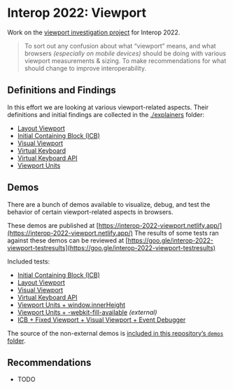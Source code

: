 # Interop 2022: Viewport

Work on the [viewport investigation project](https://github.com/web-platform-tests/interop-2022/issues/41) for Interop 2022.

> To sort out any confusion about what “viewport” means, and what browsers _(especially on mobile devices)_ should be doing with various viewport measurements & sizing. To make recommendations for what should change to improve interoperability.

## Definitions and Findings

In this effort we are looking at various viewport-related aspects. Their definitions and initial findings are collected in the [./explainers](./explainers) folder:

- [Layout Viewport](./explainers/layout-viewport.md)
- [Initial Containing Block (ICB)](./explainers/icb.md)
- [Visual Viewport](./explainers/visual-viewport.md)
- [Virtual Keyboard](./explainers/virtual-keyboard.md)
- [Virtual Keyboard API](./explainers/virtual-keyboard-api.md)
- [Viewport Units](./explainers/viewport-units.md)

## Demos

There are a bunch of demos available to visualize, debug, and test the behavior of certain viewport-related aspects in browsers.

These demos are published at [https://interop-2022-viewport.netlify.app/](https://interop-2022-viewport.netlify.app/)
The results of some tests ran against these demos can be reviewed at [https://goo.gle/interop-2022-viewport-testresults](https://goo.gle/interop-2022-viewport-testresults)

Included tests:

- [Initial Containing Block (ICB)](https://interop-2022-viewport.netlify.app/individual/icb/)
- [Layout Viewport](https://interop-2022-viewport.netlify.app/individual/layout-viewport/)
- [Visual Viewport](https://interop-2022-viewport.netlify.app/individual/visual-viewport/)
- [Virtual Keyboard API](https://interop-2022-viewport.netlify.app/individual/virtual-keyboard/)
- [Viewport Units + window.innerHeight](https://interop-2022-viewport.netlify.app/combined/viewport-units/)
- [Viewport Units + -webkit-fill-available](https://devinrousso.com/demo/WebKit/css/viewport-units.html) _(external)_
- [ICB + Fixed Viewport + Visual Viewport + Event Debugger](https://interop-2022-viewport.netlify.app/combined/icb-fixed-visual/)

The source of the non-external demos is [included in this repository’s `demos` folder](./demos).

## Recommendations

- TODO
